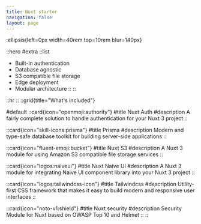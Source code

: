```yaml
---
title: Nuxt starter
navigation: false
layout: page
---
```


:ellipsis{left=0px width=40rem top=10rem blur=140px}

::hero
#extra
::list

- Built-in authentication
- Database agnostic
- S3 compatible file storage
- Edge deployment
- Modular architecture
::
:: 

::hr
::
::grid{title="What's included"}

#default
 ::card{icon="openmoji:authority"}
 #title
 Nuxt Auth
 #description
 A fairly complete solution to handle authentication for your Nuxt 3 project
 ::

 ::card{icon="skill-icons:prisma"}
 #title 
 Prisma 
 #description 
 Modern and type-safe database toolkit for building server-side applications
 ::

 ::card{icon="fluent-emoji:bucket"}
 #title 
 Nuxt S3 
 #description 
 A Nuxt 3 module for using Amazon S3 compatible file storage services
 ::
 
 ::card{icon="logos:naiveui"} 
 #title 
 Nuxt Naive UI 
 #description 
 A Nuxt 3 module for integrating Naive UI component library into your Nuxt 3 project
 ::

 ::card{icon="logos:tailwindcss-icon"}
 #title 
 Tailwindcss 
 #description 
 Utility-first CSS framework that makes it easy to build modern and responsive user interfaces
 ::

 ::card{icon="noto-v1:shield"}
 #title 
 Nuxt security
 #description 
 Security Module for Nuxt based on OWASP Top 10 and Helmet
 ::
::
